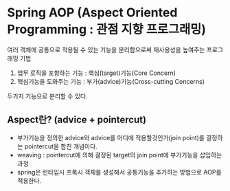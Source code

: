 # Spring AOP (Aspect Oriented Programming : 관점 지향 프로그래밍)

여러 객체에 공통으로 적용될 수 있는 기능을 분리함으로써 재사용성을 높여주는 프로그래밍 기법

1. 업무 로직을 포함하는 기능 : 핵심(target)기능(Core Concern)
2. 핵심기능을 도와주는 기능 : 부가(advice)기능(Cross-cutting Concerns)

두가지 기능으로 분리할 수 있다.

## Aspect란? (advice + pointercut)
- 부가기능을 정의한 advice와 advice를 어디에 적용할것인가(join point)를 결정하는 pointercut을 합친 개념이다.
- weaving : pointercut에 의해 결정된 target의 join point에 부가기능을 삽입하는 과정
- spring은 런타임시 프록시 객체를 생성해서 공통기능을 추가하는 방법으로 AOP를 적용한다.
